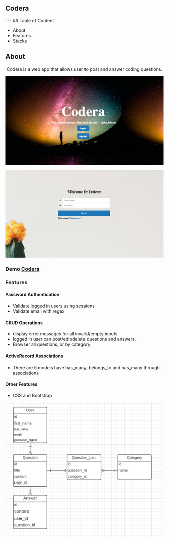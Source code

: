 <h2>Codera</h2>
---
## Table of Content
<ul>
  <li>About</li>
  <li>Features</li>
  <li>Stacks</li>
</ul>

## About
<p align="center"> Codera is a web app that allows user to post and answer coding questions.</p>

![Home_Page](app/assets/images/home.png)

![login_Page](app/assets/images/login.png)

### Demo <a href="https://codera-co.herokuapp.com/">Codera</a>

### Features

#### Password Authentication
* Validate logged in users using sessions
* Validate email with regex

#### CRUD Operations
* display error messages for all invalid/empty inputs
* logged in user can post/edit/delete questions and answers.
* Browser all questions, or by category

#### ActiveRecord Associations
* There are 5 models have has_many, belongs_to and has_many through associations

#### Other Features
* CSS and Bootstrap

![Domain_Model](app/assets/images/domain.png)
